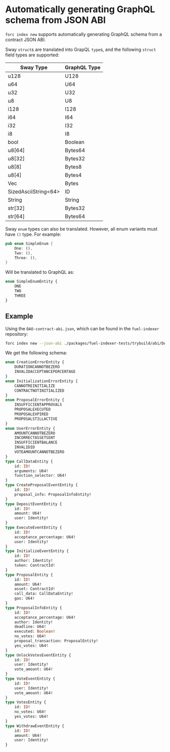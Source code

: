 # Automatically generating GraphQL schema from JSON ABI

`forc index new` supports automatically generating GraphQL schema from a contract JSON ABI.

Sway `struct`s are translated into GrapQL `type`s, and the following `struct` field types are supported:

| Sway Type | GraphQL Type |
|-----------|--------------|
| u128 | U128 |
| u64 | U64 |
| u32 | U32 |
| u8 | U8 |
| i128 | I128 |
| i64 | I64 |
| i32 | I32 |
| i8 | I8 |
| bool | Boolean |
| u8[64] | Bytes64 |
| u8[32] | Bytes32 |
| u8[8] | Bytes8 |
| u8[4] | Bytes4 |
| Vec<u8>| Bytes |
| SizedAsciiString<64> | ID |
| String | String |
| str[32] | Bytes32 |
| str[64] | Bytes64 |

Sway `enum` types can also be translated. However, all enum variants must have `()` type. For example:

```rust
pub enum SimpleEnum {
    One: (),
    Two: (),
    Three: (),
}
```

Will be translated to GraphQL as:

```GraphQL
enum SimpleEnumEntity {
    ONE
    TWO
    THREE
}
```

## Example

Using the `DAO-contract-abi.json`, which can be found in the `fuel-indexer` repository:

```bash
forc index new --json-abi ./packages/fuel-indexer-tests/trybuild/abi/DAO-contract-abi.json dao-indexer
```

We get the following schema:

```GraphQL
enum CreationErrorEntity {
    DURATIONCANNOTBEZERO
    INVALIDACCEPTANCEPERCENTAGE
}
enum InitializationErrorEntity {
    CANNOTREINITIALIZE
    CONTRACTNOTINITIALIZED
}
enum ProposalErrorEntity {
    INSUFFICIENTAPPROVALS
    PROPOSALEXECUTED
    PROPOSALEXPIRED
    PROPOSALSTILLACTIVE
}
enum UserErrorEntity {
    AMOUNTCANNOTBEZERO
    INCORRECTASSETSENT
    INSUFFICIENTBALANCE
    INVALIDID
    VOTEAMOUNTCANNOTBEZERO
}
type CallDataEntity {
    id: ID!
    arguments: U64!
    function_selector: U64!
}
type CreateProposalEventEntity {
    id: ID!
    proposal_info: ProposalInfoEntity!
}
type DepositEventEntity {
    id: ID!
    amount: U64!
    user: Identity!
}
type ExecuteEventEntity {
    id: ID!
    acceptance_percentage: U64!
    user: Identity!
}
type InitializeEventEntity {
    id: ID!
    author: Identity!
    token: ContractId!
}
type ProposalEntity {
    id: ID!
    amount: U64!
    asset: ContractId!
    call_data: CallDataEntity!
    gas: U64!
}
type ProposalInfoEntity {
    id: ID!
    acceptance_percentage: U64!
    author: Identity!
    deadline: U64!
    executed: Boolean!
    no_votes: U64!
    proposal_transaction: ProposalEntity!
    yes_votes: U64!
}
type UnlockVotesEventEntity {
    id: ID!
    user: Identity!
    vote_amount: U64!
}
type VoteEventEntity {
    id: ID!
    user: Identity!
    vote_amount: U64!
}
type VotesEntity {
    id: ID!
    no_votes: U64!
    yes_votes: U64!
}
type WithdrawEventEntity {
    id: ID!
    amount: U64!
    user: Identity!
}
```
